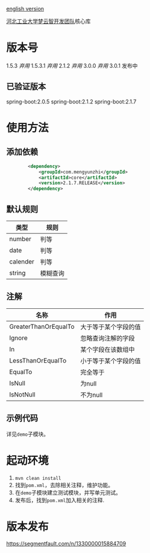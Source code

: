 [english version](./readme.en.md)

[河北工业大学梦云智开发团队](http://www.mengyunzhi.com)核心库

# 版本号
1.5.3 *弃用*
1.5.3.1 *弃用*
2.1.2 *弃用*
3.0.0 *弃用*
3.0.1 发布中

## 已验证版本
spring-boot:2.0.5
spring-boot:2.1.2
spring-boot:2.1.7
# 使用方法
## 添加依赖
```xml
        <dependency>
            <groupId>com.mengyunzhi</groupId>
            <artifactId>core</artifactId>
            <version>2.1.7.RELEASE</version>
        </dependency>
```

## 默认规则
类型 | 规则
--- | ---
number | 判等
date | 判等
calender | 判等
string | 模糊查询

## 注解
名称 | 作用
--- | ---
GreaterThanOrEqualTo | 大于等于某个字段的值
Ignore | 忽略查询注解的字段
In | 某个字段在该数组中
LessThanOrEqualTo | 小于等于某个字段的值
EqualTo | 完全等于
IsNull | 为null
IsNotNull | 不为null

## 示例代码
详见`demo`子模块。

# 起动环境
1. `mvn clean install`
2. 找到`pom.xml`，去除相关注释，维护功能。
3. 在`demo`子模块建立测试模块，并写单元测试。
4. 发布后，找到`pom.xml`加入相关的注释.

# 版本发布
https://segmentfault.com/n/1330000015884709

